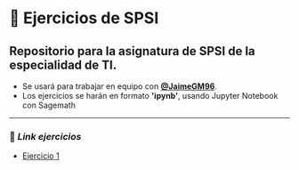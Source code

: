 # :lock_with_ink_pen: Ejercicios de SPSI

## Repositorio para la asignatura de SPSI de la especialidad de TI.

- Se usará para trabajar en equipo con **[@JaimeGM96](https://github.com/JaimeGM96)**.<br/>
- Los ejercicios se harán en formato **'ipynb'**, usando Jupyter Notebook con Sagemath

___


### :link: *Link ejercicios*
- [Ejercicio 1](https://github.com/MauronMP/SPSI/tree/main/src/1_Ternario)
